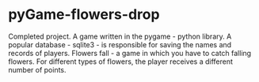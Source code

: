 # pyGame-flowers-drop
Сompleted project. A game written in the pygame - python library. A popular database - sqlite3 - is responsible for saving the names and records of players. Flowers fall - a game in which you have to catch falling flowers. For different types of flowers, the player receives a different number of points.
